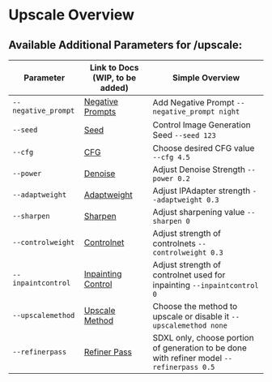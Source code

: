 # Upscale Overview

## Available Additional Parameters for /upscale:

| Parameter            | Link to Docs (WIP, to be added)                                    | Simple Overview                     |
|----------------------|--------------------------------------------------------------------|-------------------------------------|
| `--negative_prompt`  | [Negative Prompts](../../Parameters/negative_prompt/negative_prompt.md)  | Add Negative Prompt `--negative_prompt night` |
| `--seed`             | [Seed](../../Parameters/seed/seed.md)                                     | Control Image Generation Seed `--seed 123` |
| `--cfg`              | [CFG](../../Parameters/cfg/cfg.md)                                        | Choose desired CFG value `--cfg 4.5` |
| `--power`            | [Denoise](../../Parameters/denoise/denoise.md)                                | Adjust Denoise Strength `--power 0.2` |
| `--adaptweight`      | [Adaptweight](../../Parameters/adapt/adapt.md)                | Adjust IPAdapter strength `--adaptweight 0.3` |
| `--sharpen`          | [Sharpen](../../Parameters/sharpen/sharpen.md)                            | Adjust sharpening value `--sharpen 0` |
| `--controlweight`    | [Controlnet](../../Parameters/control/control.md)             | Adjust strength of controlnets `--controlweight 0.3` |
| `--inpaintcontrol`   | [Inpainting Control](../../Parameters/inpaint/inpaint.md)   | Adjust strength of controlnet used for inpainting `--inpaintcontrol 0` |
| `--upscalemethod`    | [Upscale Method](../../Parameters/upscale/upscale.md)         | Choose the method to upscale or disable it `--upscalemethod none` |
| `--refinerpass`      | [Refiner Pass](../../Parameters/upscale/upscale.md)               | SDXL only, choose portion of generation to be done with refiner model `--refinerpass 0.5` |
